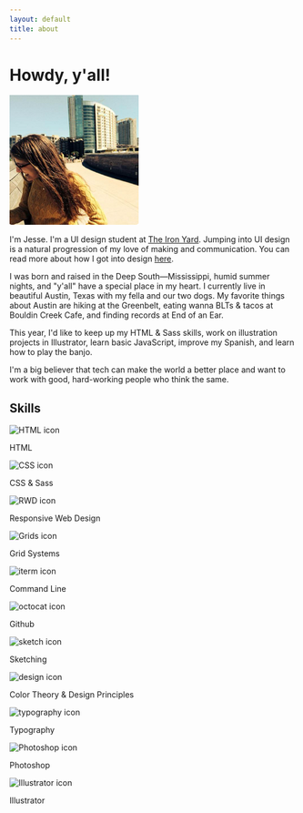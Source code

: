 ```yaml
---
layout: default
title: about
---
```

<div class="blog-banner">
	<h1>Howdy, y'all!</h1>
</div>
<div class="wrapper">
	<img src="/img/jesse.png" alt="photo of Jesse Crow" class="prof-pic">
	<div class="about-main-text">
		<p><span class="about-intro">I'm Jesse.</span> I'm a UI design student at <a href="http://theironyard.com/courses/ui-design/">The Iron Yard</a>. Jumping into UI design is a natural progression of my love of making and communication. You can read more about how I got into design <a href="http://crowjm.github.io/2015/02/10/why-web-design.html">here</a>.</p>
		<p>I was born and raised in the Deep South&mdash;Mississippi, humid summer nights, and "y'all" have a special place in my heart. I currently live in beautiful Austin, Texas with my fella and our two dogs. My favorite things about Austin are hiking at the Greenbelt, eating wanna BLTs &amp; tacos at Bouldin Creek Cafe, and finding records at End of an Ear.</p>
		<p>This year, I'd like to keep up my HTML &amp; Sass skills, work on illustration projects in Illustrator, learn basic JavaScript, improve my Spanish, and learn how to play the banjo.</p>
		<p>I'm a big believer that tech can make the world a better place and want to work with good, hard-working people who think the same.</p>
	</div>
	<div class="skills">
		<h2>Skills</h2>
		<div class="skill-list-1">
			<div class="skill-icon"><img src="../img/icons/html-icon.svg" alt="HTML icon"></div>
			<div class="skill-name"><p>HTML</p></div>
			<div class="skill-icon"><img src="../img/icons/css-icon.svg" alt="CSS icon"></div>
			<div class="skill-name"><p>CSS &amp; Sass</p></div>
			<div class="skill-icon"><img src="../img/icons/rwd-icon.svg" alt="RWD icon"></div>
			<div class="skill-name"><p>Responsive Web Design</p></div>
			<div class="skill-icon"><img src="../img/icons/grid-icon.svg" alt="Grids icon"></div>
			<div class="skill-name"><p>Grid Systems</p></div>
		</div>
		<div class="skill-list-2">
			<div class="skill-icon"><img src="../img/icons/iterm-icon.svg" alt="iterm icon"></div>
			<div class="skill-name"><p>Command Line</p></div>
			<div class="skill-icon"><img src="../img/icons/octocat-icon.svg" alt="octocat icon"></div>
			<div class="skill-name"><p>Github</p></div>
			<div class="skill-icon"><img src="../img/icons/sketch-icon.svg" alt="sketch icon"></div>
			<div class="skill-name"><p>Sketching</p></div>
			<div class="skill-icon"><img src="../img/icons/design-icon.svg" alt="design icon"></div>
			<div class="skill-name"><p>Color Theory &amp; Design Principles</div>	
		</div>
		<div class="skill-list-3">
			<div class="skill-icon"><img src="../img/icons/typography-icon.svg" alt="typography icon"></div>
			<div class="skill-name"><p>Typography</p></div>
			<div class="skill-icon"><img src="../img/icons/photoshop-icon.svg" alt="Photoshop icon"></div>
			<div class="skill-name"><p>Photoshop</p></div>
			<div class="skill-icon"><img src="../img/icons/illustrator-icon.svg" alt="Illustrator icon"></div>
			<div class="skill-name"><p>Illustrator</p></div>
			<div class="skill-icon"></div>
			<div class="skill-name"></div>
			<div class="skill-icon"></div>
			<div class="skill-name"></div>		
		</div>
	</div>
</div>
